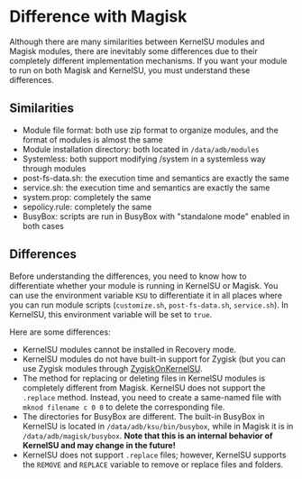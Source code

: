 # Difference with Magisk

Although there are many similarities between KernelSU modules and Magisk modules, there are inevitably some differences due to their completely different implementation mechanisms. If you want your module to run on both Magisk and KernelSU, you must understand these differences.

## Similarities

- Module file format: both use zip format to organize modules, and the format of modules is almost the same
- Module installation directory: both located in `/data/adb/modules`
- Systemless: both support modifying /system in a systemless way through modules
- post-fs-data.sh: the execution time and semantics are exactly the same
- service.sh: the execution time and semantics are exactly the same
- system.prop: completely the same
- sepolicy.rule: completely the same
- BusyBox: scripts are run in BusyBox with "standalone mode" enabled in both cases

## Differences

Before understanding the differences, you need to know how to differentiate whether your module is running in KernelSU or Magisk. You can use the environment variable `KSU` to differentiate it in all places where you can run module scripts (`customize.sh`, `post-fs-data.sh`, `service.sh`). In KernelSU, this environment variable will be set to `true`.

Here are some differences:

- KernelSU modules cannot be installed in Recovery mode.
- KernelSU modules do not have built-in support for Zygisk (but you can use Zygisk modules through [ZygiskOnKernelSU](https://github.com/Dr-TSNG/ZygiskOnKernelSU).
- The method for replacing or deleting files in KernelSU modules is completely different from Magisk. KernelSU does not support the `.replace` method. Instead, you need to create a same-named file with `mknod filename c 0 0` to delete the corresponding file.
- The directories for BusyBox are different. The built-in BusyBox in KernelSU is located in `/data/adb/ksu/bin/busybox`, while in Magisk it is in `/data/adb/magisk/busybox`. **Note that this is an internal behavior of KernelSU and may change in the future!**
- KernelSU does not support `.replace` files; however, KernelSU supports the `REMOVE` and `REPLACE` variable to remove or replace files and folders.
